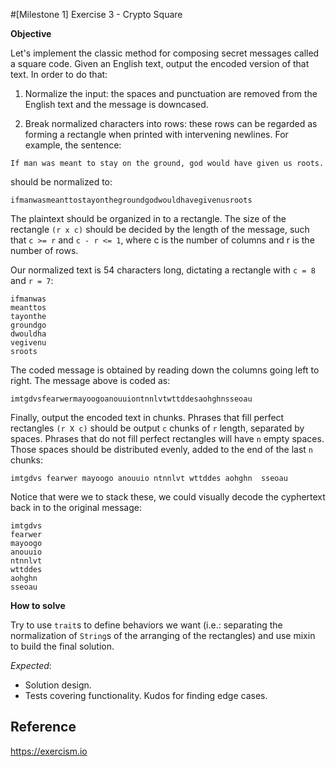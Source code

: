 #[Milestone 1] Exercise 3 - Crypto Square

**Objective**

Let's implement the classic method for composing secret messages called a square code. Given an English text, output the encoded version of that text. In order to do that:

1) Normalize the input: the spaces and punctuation are removed from the English text and the message is downcased.

2) Break normalized characters into rows: these rows can be regarded as forming a rectangle when printed with intervening newlines. For example, the sentence:

`If man was meant to stay on the ground, god would have given us roots.`

should be normalized to:

`ifmanwasmeanttostayonthegroundgodwouldhavegivenusroots`

The plaintext should be organized in to a rectangle. The size of the rectangle `(r x c)` should be decided by the length of the message, such that `c >= r` and `c - r <= 1`, where c is the number of columns and r is the number of rows.

Our normalized text is 54 characters long, dictating a rectangle with `c = 8` and `r = 7`:

```
ifmanwas
meanttos
tayonthe
groundgo
dwouldha
vegivenu
sroots
```

The coded message is obtained by reading down the columns going left to right. The message above is coded as:

`imtgdvsfearwermayoogoanouuiontnnlvtwttddesaohghnsseoau`

Finally, output the encoded text in chunks. Phrases that fill perfect rectangles `(r X c)` should be output `c` chunks of `r` length, separated by spaces. Phrases that do not fill perfect rectangles will have `n` empty spaces. Those spaces should be distributed evenly, added to the end of the last `n` chunks:

`imtgdvs fearwer mayoogo anouuio ntnnlvt wttddes aohghn  sseoau `

Notice that were we to stack these, we could visually decode the cyphertext back in to the original message:

``` 
imtgdvs
fearwer
mayoogo
anouuio
ntnnlvt
wttddes
aohghn
sseoau
```

**How to solve**

Try to use `trait`s to define behaviors we want (i.e.: separating the normalization of `String`s of the arranging of the rectangles) and use mixin to build the final solution.

*Expected*:

* Solution design.
* Tests covering functionality. Kudos for finding edge cases.

## Reference

https://exercism.io
